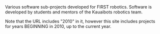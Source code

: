 Various software sub-projects developed for FIRST robotics.  Software is developed by students and mentors of the Kauaibots robotics team.

Note that the URL includes "2010" in it, however this site includes projects for years BEGINNING in 2010, up to the current year.